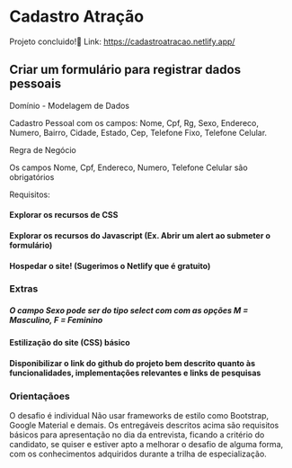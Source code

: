 # Cadastro Atração

Projeto concluido!🚀
Link: https://cadastroatracao.netlify.app/

## Criar um formulário para registrar dados pessoais
Domínio - Modelagem de Dados

Cadastro Pessoal com os campos: Nome, Cpf, Rg, Sexo, Endereco, Numero, Bairro, Cidade, Estado, Cep, Telefone Fixo, Telefone Celular.

Regra de Negócio

Os campos Nome, Cpf, Endereco, Numero, Telefone Celular são obrigatórios

Requisitos:
#### Explorar os recursos de CSS

#### Explorar os recursos do Javascript (Ex. Abrir um alert ao submeter o formulário)

#### Hospedar o site! (Sugerimos o Netlify que é gratuito)

### Extras
##### O campo Sexo pode ser do tipo select com com as opções M = Masculino, F = Feminino

#### Estilização do site (CSS) básico

#### Disponibilizar o link do github do projeto bem descrito quanto às funcionalidades, implementações relevantes e links de pesquisas

### Orientaçãoes
O desafio é individual
Não usar frameworks de estilo como Bootstrap, Google Material e demais.
Os entregáveis descritos acima são requisitos básicos para apresentação no dia da entrevista, ficando a critério do candidato, se quiser e estiver apto a melhorar o desafio de alguma forma, com os conhecimentos adquiridos durante a trilha de especialização.

